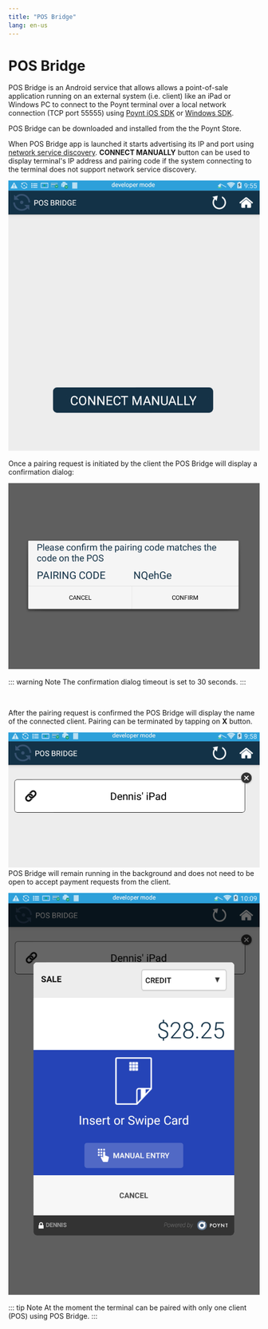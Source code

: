 ```yaml
---
title: "POS Bridge"
lang: en-us
---
```


# POS Bridge

POS Bridge is an Android service that allows allows a point-of-sale application running on an external system (i.e. client) like an iPad or Windows PC to connect to the Poynt terminal over a local network connection (TCP port 55555) using [Poynt iOS SDK](https://github.com/poynt/pos-connector-ios-sdk-sample) or [Windows SDK](https://github.com/poynt/pos-connector-windows-sdk).

POS Bridge can be downloaded and installed from the the Poynt Store.

When POS Bridge app is launched it starts advertising its IP and port using [network service discovery](https://developer.android.com/training/connect-devices-wirelessly/nsd.html). **CONNECT MANUALLY** button can be used to display terminal's IP address and pairing code if the system connecting to the terminal does not support network service discovery.

![POS Bridge home screen](../assets/posbridge1.png)

Once a pairing request is initiated by the client the POS Bridge will display a confirmation dialog:

![POS Bridge pairing confirmation dialog](../assets/posbridge2.png)

::: warning Note 
The confirmation dialog timeout is set to 30 seconds.
:::
<p>&nbsp;</p>

After the pairing request is confirmed the POS Bridge will display the name of the connected client. Pairing can be terminated by tapping on **X** button.

![POS Bridge with paired client](../assets/posbridge3.png)
POS Bridge will remain running in the background and does not need to be open to accept payment requests from the client.

![POS Bridge with Payment Fragment](../assets/posbridge4.png)

::: tip Note
At the moment the terminal can be paired with only one client (POS) using POS Bridge.
:::
